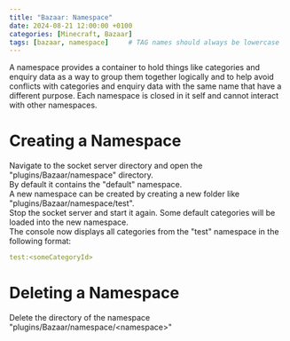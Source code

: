 ```yaml
---
title: "Bazaar: Namespace"
date: 2024-08-21 12:00:00 +0100
categories: [Minecraft, Bazaar]
tags: [bazaar, namespace]     # TAG names should always be lowercase
---
```


A namespace provides a container to hold things like categories and enquiry data as a way to group them together logically and to help avoid conflicts with categories and enquiry data with the same name that have a different purpose. Each namespace is closed in it self and cannot interact with other namespaces.

# Creating a Namespace
Navigate to the socket server directory and open the "plugins/Bazaar/namespace" directory. \
By default it contains the "default" namespace. \
A new namespace can be created by creating a new folder like "plugins/Bazaar/namespace/test". \
Stop the socket server and start it again. Some default categories will be loaded into the new namespace. \
The console now displays all categories from the "test" namespace in the following format:
```yaml
test:<someCategoryId>
```

# Deleting a Namespace
Delete the directory of the namespace "plugins/Bazaar/namespace/\<namespace>"
